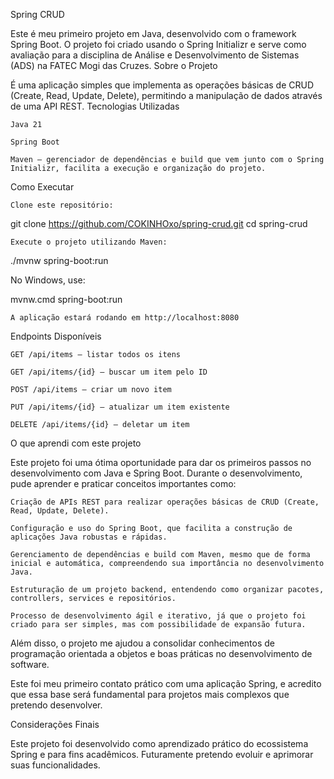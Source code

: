 
Spring CRUD

Este é meu primeiro projeto em Java, desenvolvido com o framework Spring Boot. O projeto foi criado usando o Spring Initializr e serve como avaliação para a disciplina de Análise e Desenvolvimento de Sistemas (ADS) na FATEC Mogi das Cruzes.
Sobre o Projeto

É uma aplicação simples que implementa as operações básicas de CRUD (Create, Read, Update, Delete), permitindo a manipulação de dados através de uma API REST.
Tecnologias Utilizadas

    Java 21

    Spring Boot

    Maven — gerenciador de dependências e build que vem junto com o Spring Initializr, facilita a execução e organização do projeto.

Como Executar

    Clone este repositório:

git clone https://github.com/COKINHOxo/spring-crud.git
cd spring-crud

    Execute o projeto utilizando Maven:

./mvnw spring-boot:run

No Windows, use:

mvnw.cmd spring-boot:run

    A aplicação estará rodando em http://localhost:8080

Endpoints Disponíveis

    GET /api/items — listar todos os itens

    GET /api/items/{id} — buscar um item pelo ID

    POST /api/items — criar um novo item

    PUT /api/items/{id} — atualizar um item existente

    DELETE /api/items/{id} — deletar um item

O que aprendi com este projeto

Este projeto foi uma ótima oportunidade para dar os primeiros passos no desenvolvimento com Java e Spring Boot. Durante o desenvolvimento, pude aprender e praticar conceitos importantes como:

    Criação de APIs REST para realizar operações básicas de CRUD (Create, Read, Update, Delete).

    Configuração e uso do Spring Boot, que facilita a construção de aplicações Java robustas e rápidas.

    Gerenciamento de dependências e build com Maven, mesmo que de forma inicial e automática, compreendendo sua importância no desenvolvimento Java.

    Estruturação de um projeto backend, entendendo como organizar pacotes, controllers, services e repositórios.

    Processo de desenvolvimento ágil e iterativo, já que o projeto foi criado para ser simples, mas com possibilidade de expansão futura.

Além disso, o projeto me ajudou a consolidar conhecimentos de programação orientada a objetos e boas práticas no desenvolvimento de software.

Este foi meu primeiro contato prático com uma aplicação Spring, e acredito que essa base será fundamental para projetos mais complexos que pretendo desenvolver.

Considerações Finais

Este projeto foi desenvolvido como aprendizado prático do ecossistema Spring e para fins acadêmicos. Futuramente pretendo evoluir e aprimorar suas funcionalidades.

